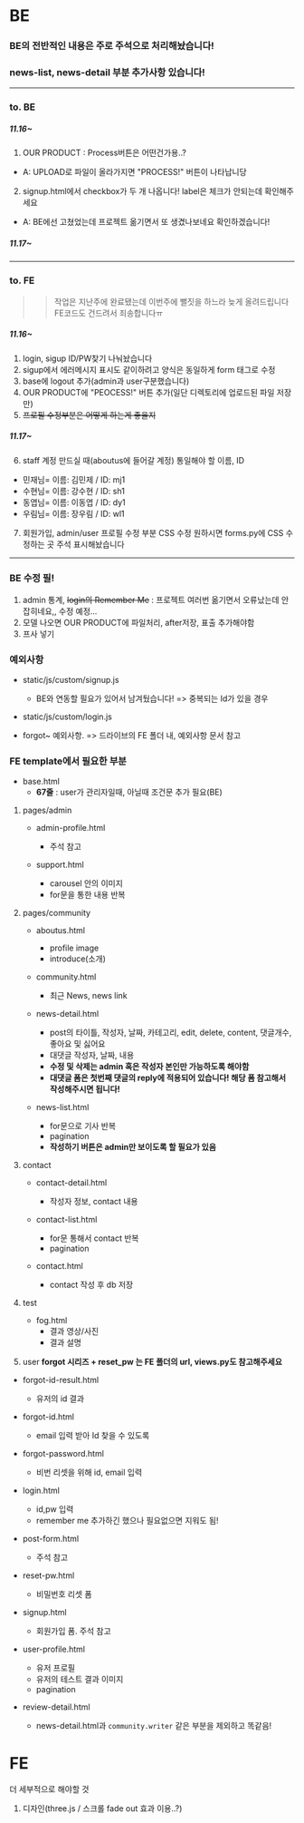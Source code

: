 # BE
### BE의 전반적인 내용은 주로 주석으로 처리해놨습니다!
### news-list, news-detail 부분 추가사항 있습니다!

---
### to. BE
##### 11.16~
1. OUR PRODUCT : Process버튼은 어떤건가용..?
  - A: UPLOAD로 파일이 올라가지면 "PROCESS!" 버튼이 나타납니당
2. signup.html에서 checkbox가 두 개 나옵니다! label은 체크가 안되는데 확인해주세요
  - A: BE에선 고쳤었는데 프로젝트 옮기면서 또 생겼나보네요 확인하겠습니다!
##### 11.17~
 

---
### to. FE
>> 작업은 지난주에 완료됐는데 이번주에 뻘짓을 하느라 늦게 올려드립니다 FE코드도 건드려서 죄송합니다ㅠ
##### 11.16~
1. login, sigup ID/PW찾기 나눠놨습니다
2. sigup에서 에러메시지 표시도 같이하려고 양식은 동일하게 form 태그로 수정
3. base에 logout 추가(admin과 user구분했습니다)
4. OUR PRODUCT에 "PEOCESS!" 버튼 추가(일단 디렉토리에 업로드된 파일 저장만)
5. ~~프로필 수정부분은 어떻게 하는게 좋을지~~
##### 11.17~
6. staff 계정 만드실 때(aboutus에 들어갈 계정) 통일해야 할 이름, ID
  - 민재님= 이름: 김민제 / ID: mj1
  - 수현님= 이름: 강수현 / ID: sh1
  - 동엽님= 이름: 이동엽 / ID: dy1
  - 우림님= 이름: 장우림 / ID: wl1
7. 회원가입, admin/user 프로필 수정 부분 CSS 수정 원하시면 forms.py에 CSS 수정하는 곳 주석 표시해놨습니다

---

### BE 수정 필!
1. admin 통계, ~~login의 Remember Me~~ : 프로젝트 여러번 옮기면서 오류났는데 안잡히네요,, 수정 예정...
2. 모델 나오면 OUR PRODUCT에 파일처리, after저장, 표출 추가해야함
3. 프사 넣기



### 예외사항 
- static/js/custom/signup.js
  - BE와 연동할 필요가 있어서 남겨뒀습니다! => 중복되는 Id가 있을 경우

- static/js/custom/login.js
- forgot~ 예외사항. => 드라이브의 FE 폴더 내, 예외사항 문서 참고

### FE template에서 필요한 부분

- base.html
  - **67줄** : user가 관리자일때, 아닐때 조건문 추가 필요(BE)

1. pages/admin
   - admin-profile.html
     - 주석 참고

   - support.html
     - carousel 안의 이미지
     - for문을 통한 내용 반복

2. pages/community
   - aboutus.html
     - profile image
     - introduce(소개)

   - community.html
     - 최근 News, news link

   - news-detail.html
     - post의 타이틀, 작성자, 날짜, 카테고리, edit, delete, content, 댓글개수, 좋아요 및 싫어요
     - 대댓글 작성자, 날짜, 내용
     - **수정 및 삭제는 admin 혹은 작성자 본인만 가능하도록 해야함**
     - **대댓글 폼은 첫번째 댓글의 reply에 적용되어 있습니다! 해당 폼 참고해서 작성해주시면 됩니다!**

   - news-list.html
     - for문으로 기사 반복
     - pagination
     - **작성하기 버튼은 admin만 보이도록 할 필요가 있음**


3. contact
   - contact-detail.html
     - 작성자 정보, contact 내용

   - contact-list.html
     - for문 통해서 contact 반복
     - pagination

   - contact.html
     - contact 작성 후 db 저장


4. test
   - fog.html
     - 결과 영상/사진
     - 결과 설명
  
5. user
**forgot 시리즈 + reset_pw 는 FE 폴더의 url, views.py도 참고해주세요**

- forgot-id-result.html
  - 유저의 id 결과

- forgot-id.html
  - email 입력 받아 Id 찾을 수 있도록

- forgot-password.html
  - 비번 리셋을 위해 id, email 입력

- login.html
  - id,pw 입력
  - remember me 추가하긴 했으나 필요없으면 지워도 됨!


- post-form.html
  - 주석 참고

- reset-pw.html
  - 비밀번호 리셋 폼

- signup.html
  - 회원가입 폼. 주석 참고

- user-profile.html
  - 유저 프로필
  - 유저의 테스트 결과 이미지
  - pagination

- review-detail.html
  - news-detail.html과  `community.writer` 같은 부분을 제외하고 똑같음!


# FE

더 세부적으로 해야할 것
1. 디자인(three.js / 스크롤 fade out 효과 이용..?)